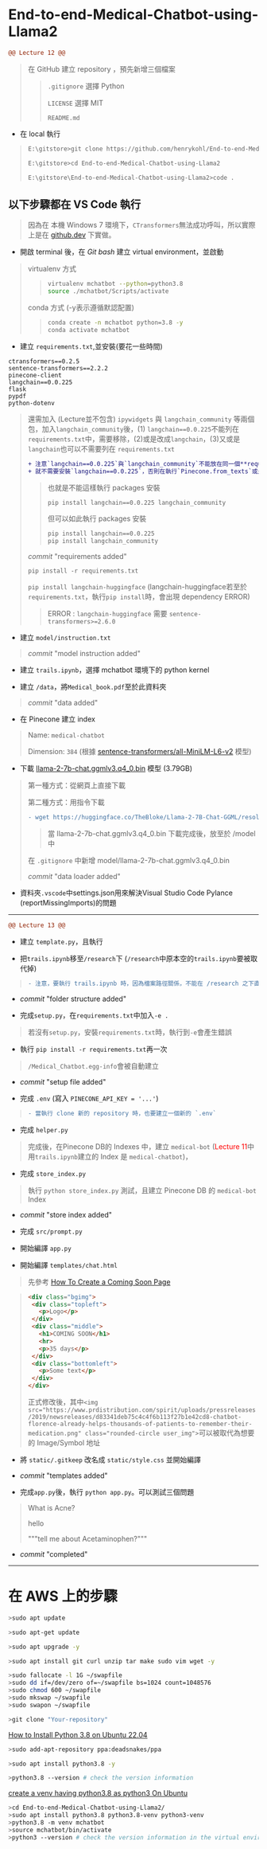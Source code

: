 # End-to-end-Medical-Chatbot-using-Llama2

```diff
@@ Lecture 12 @@
```

> 在 GitHub 建立 repository ，預先新增三個檔案
> > `.gitignore` 選擇 Python
> >
> > `LICENSE` 選擇 MIT
> >
> > `README.md`

* 在 local 執行
>```bash
>E:\gitstore>git clone https://github.com/henrykohl/End-to-end-Medical-Chatbot-using-Llama2.git
>
>E:\gitstore>cd End-to-end-Medical-Chatbot-using-Llama2
>
>E:\gitstore\End-to-end-Medical-Chatbot-using-Llama2>code .
>```

## 以下步驟都在 VS Code 執行
> 因為在 本機 Windows 7 環境下，`CTransformers`無法成功呼叫，所以實際上是在 [github.dev](https://github.dev/henrykohl/End-to-end-Medical-Chatbot-using-Llama2) 下實做。

* 開啟 terminal 後，在 *Git bash* 建立 virtual environment，並啟動
> virtualenv 方式
> >```bash
> >virtualenv mchatbot --python=python3.8
> >source ./mchatbot/Scripts/activate
> >```
> conda 方式 (-y表示遵循默認配置)
> >```bash
> >conda create -n mchatbot python=3.8 -y
> >conda activate mchatbot
> >```

* 建立 `requirements.txt`,並安裝(要花一些時間)
```text
ctransformers==0.2.5
sentence-transformers==2.2.2
pinecone-client
langchain==0.0.225
flask
pypdf
python-dotenv
```

> 還需加入 (Lecture並不包含) `ipywidgets` 與 `langchain_community` 等兩個包，加入`langchain_community`後，(1) `langchain==0.0.225`不能列在`requirements.txt`中，需要移除，(2)或是改成`langchain`，(3)又或是`langchain`也可以不需要列在 `requirements.txt`
>
> ```diff
> + 注意`langchain==0.0.225`與`langchain_community`不能放在同一個**requirements.txt**，也就是安裝`langchain_community`，
> + 就不需要安裝`langchain==0.0.225`，否則在執行`Pinecone.from_texts`或是`RetrievalQA.from_chain_type`時，會出現錯誤
> ```
> > 也就是不能這樣執行 packages 安裝
> > ```bash
> > pip install langchain==0.0.225 langchain_community
> > ```
> > 但可以如此執行 packages 安裝
> > ```bash
> > pip install langchain==0.0.225
> > pip install langchain_community
> > ```
>
> *commit* "requirements added"
>
> `pip install -r requirements.txt`
>
> `pip install langchain-huggingface` (langchain-huggingface若至於`requirements.txt`，執行`pip install`時，會出現 dependency ERROR)
> > ERROR : `langchain-huggingface` 需要 `sentence-transformers>=2.6.0`

* 建立 `model/instruction.txt`
> *commit* "model instruction added"

* 建立 `trails.ipynb`，選擇 mchatbot 環境下的 python kernel

* 建立 `/data`，將`Medical_book.pdf`至於此資料夾
> *commit* "data added"

* 在 Pinecone 建立 index
> Name: `medical-chatbot`
>
> Dimension: `384` (根據 [sentence-transformers/all-MiniLM-L6-v2](https://huggingface.co/sentence-transformers/all-MiniLM-L6-v2) 模型)

* 下載 [llama-2-7b-chat.ggmlv3.q4_0.bin](https://huggingface.co/TheBloke/Llama-2-7B-Chat-GGML/resolve/main/llama-2-7b-chat.ggmlv3.q4_0.bin?download=true) 模型 (3.79GB)
> 第一種方式：從網頁上直接下載
> 
> 第二種方式：用指令下載
> ```diff
> - wget https://huggingface.co/TheBloke/Llama-2-7B-Chat-GGML/resolve/main/llama-2-7b-chat.ggmlv3.q4_0.bin --quiet
> ```
> > 當 llama-2-7b-chat.ggmlv3.q4_0.bin 下載完成後，放至於 /model 中
>
> 在 `.gitignore` 中新增 model/llama-2-7b-chat.ggmlv3.q4_0.bin
>
> *commit* "data loader added"

* 資料夾`.vscode`中settings.json用來解決Visual Studio Code Pylance (reportMissingImports)的問題</font>

---
```diff
@@ Lecture 13 @@
```

* 建立 `template.py`，且執行

* 把`trails.ipynb`移至`/research`下 (`/research`中原本空的`trails.ipynb`要被取代掉)
> ```diff
> - 注意，要執行 trails.ipynb 時，因為檔案路徑關係，不能在 /research 之下直接執行，所以要將 trails.ipynb 複製到上一層目錄才行
> ```

* *commit* "folder structure added"

* 完成`setup.py`，在`requirements.txt`中加入`-e .`
> 若沒有`setup.py`，安裝`requirements.txt`時，執行到`-e`會產生錯誤

* 執行 `pip install -r requirements.txt`再一次
> `/Medical_Chatbot.egg-info`會被自動建立

* *commit* "setup file added"

* 完成 `.env` (寫入 `PINECONE_API_KEY = '...'`)
> ```diff
> - 當執行 clone 新的 repository 時，也要建立一個新的 `.env`
> ```

* 完成 `helper.py`
> 完成後，在Pinecone DB的 Indexes 中，建立 `medical-bot` (<font color="red">Lecture 11</font>中用`trails.ipynb`建立的 Index 是 `medical-chatbot`)，

* 完成 `store_index.py`
> 執行 `python store_index.py` 測試，且建立 Pinecone DB 的 `medical-bot` Index

* *commit* "store index added"

* 完成 `src/prompt.py`

* 開始編譯 `app.py`

* 開始編譯 `templates/chat.html`
> 先參考 [How To Create a Coming Soon Page](https://www.w3schools.com/howto/howto_css_coming_soon.asp)

>```html
><div class="bgimg">
>  <div class="topleft">
>    <p>Logo</p>
>  </div>
>  <div class="middle">
>    <h1>COMING SOON</h1>
>    <hr>
>    <p>35 days</p>
>  </div>
>  <div class="bottomleft">
>    <p>Some text</p>
>  </div>
></div>
>```
> 正式修改後，其中`<img src="https://www.prdistribution.com/spirit/uploads/pressreleases/2019/newsreleases/d83341deb75c4c4f6b113f27b1e42cd8-chatbot-florence-already-helps-thousands-of-patients-to-remember-their-medication.png" class="rounded-circle user_img">`可以被取代為想要的 Image/Symbol 地址

* 將 `static/.gitkeep` 改名成 `static/style.css` 並開始編譯

* *commit* "templates added"

* 完成`app.py`後，執行 `python app.py`。可以測試三個問題
> What is Acne?
>
> hello
>
> """tell me about Acetaminophen?"""


* *commit* "completed"

---

# 在 AWS 上的步驟

```bash
>sudo apt update

>sudo apt-get update

>sudo apt upgrade -y

>sudo apt install git curl unzip tar make sudo vim wget -y
```

```bash
>sudo fallocate -l 1G ~/swapfile
>sudo dd if=/dev/zero of=~/swapfile bs=1024 count=1048576
>sudo chmod 600 ~/swapfile
>sudo mkswap ~/swapfile
>sudo swapon ~/swapfile
```

```bash
>git clone "Your-repository"
```

[How to Install Python 3.8 on Ubuntu 22.04](https://linuxgenie.net/how-to-install-python-3-8-on-ubuntu-22-04/)
```bash
>sudo add-apt-repository ppa:deadsnakes/ppa

>sudo apt install python3.8 -y

>python3.8 --version # check the version information
```

[create a venv having python3.8 as python3 On Ubuntu](https://stackoverflow.com/questions/62773433/python3-8-venv-not-working-with-python3-8-m-venv-env)
```bash
>cd End-to-end-Medical-Chatbot-using-Llama2/
>sudo apt install python3.8 python3.8-venv python3-venv
>python3.8 -m venv mchatbot
>source mchatbot/bin/activate
>python3 --version # check the version information in the virtual environment
```





